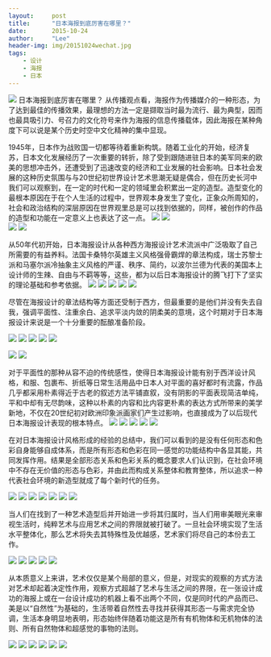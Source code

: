 ```yaml
---
layout:     post
title:      "日本海报到底厉害在哪里？"
date:       2015-10-24 
author:     "Lee"
header-img: img/20151024wechat.jpg
tags:
    - 设计
    - 海报
    - 日本
---
```

![](http://7xnqez.com1.z0.glb.clouddn.com/1444652068589967.jpg)
日本海报到底厉害在哪里？
从传播观点看，海报作为传播媒介的一种形态，为了达到最佳的传播效果，最理想的方法一定是撷取当时最为流行、最为典型，因而也最具吸引力、号召力的文化符号来作为海报的信息传播载体，因此海报在某种角度下可以说是某个历史时空中文化精神的集中显现。

1945年，日本作为战败国一切都等待着重新构筑。随着工业化的开始，经济复苏，日本文化发展经历了一次重要的转折，除了受到跟随进驻日本的美军同来的欧美的思想冲击外，还遭受到了迅速改变的经济和工业发展的社会影响。日本社会发展的这种历史氛围与与20世纪初世界设计艺术思潮无疑是偶合，但在历史长河中我们可以观察到，在一定的时代和一定的领域里会积累出一定的造型。造型变化的最根本原因在于在个人生活的过程中，世界观本身发生了变化，正象众所周知的，社会和政治结构的深层原因在世界观里总是可以找到依据的，同样，被创作的作品的造型和功能在一定意义上也表达了这一点。
![](http://7xnqez.com1.z0.glb.clouddn.com/1444652127253225.jpg)
![](http://7xnqez.com1.z0.glb.clouddn.com/1444652127491277.jpg)     
![](http://7xnqez.com1.z0.glb.clouddn.com/1444652127828275.jpg)
![](http://7xnqez.com1.z0.glb.clouddn.com/1444652128831625.jpg)

从50年代初开始，日本海报设计从各种西方海报设计艺术流派中广泛吸取了自己所需要的有益养料。法国卡桑特尔英雄主义风格强骨霸焊的章法构成，瑞士苏黎士派和马塞尔派冷抽象主义风格的严谨、秩序、简约，以波尔兰德为代表的美国本上设计师的生辣、自由与不羁等等，这些，都为以后日本海报设计的腾飞打下了坚实的理论基础和参考依据。
![](http://7xnqez.com1.z0.glb.clouddn.com/1444652212148051.jpg)
![](http://7xnqez.com1.z0.glb.clouddn.com/1444652212189651.jpg)
![](http://7xnqez.com1.z0.glb.clouddn.com/1444652212295183.jpg)
![](http://7xnqez.com1.z0.glb.clouddn.com/1444652213151768.jpg)
![](http://7xnqez.com1.z0.glb.clouddn.com/1444652213233492.jpg)

尽管在海报设计的章法结构等方面还受制于西方，但最重要的是他们并没有失去自我，强调平面性、注重余白、追求平淡内敛的阴柔美的意境，这个时期对于日本海报设计来说是一个十分重要的酝酿准备阶段。

![](http://7xnqez.com1.z0.glb.clouddn.com/1444652255476444.jpg)
![](http://7xnqez.com1.z0.glb.clouddn.com/1444652255739847.jpg)
![](http://7xnqez.com1.z0.glb.clouddn.com/1444652255591612.jpg)
![](http://7xnqez.com1.z0.glb.clouddn.com/1444652256350338.jpg)
![](http://7xnqez.com1.z0.glb.clouddn.com/1444652256454927.jpg)

![](http://7xnqez.com1.z0.glb.clouddn.com/1444652256496912.jpg)
![](http://7xnqez.com1.z0.glb.clouddn.com/1444652299543114.jpg)


对于平面性的那种从容不迫的传统感性，使得日本海报设计能有别于西洋设计风格，和服、包裹布、折纸等日常生活用品中日本人对平面的喜好都时有流露，作品几乎都采用朴素得近于古老的叙述方法平铺直叙，没有阴影的平面表现简洁单纯，平和中却有无尽韵味，这种以朴素的内容和比内容更朴素的表达方式所带来的美学新地，不仅在20世纪初对欧洲印象派画家们产生过影响，也直接成为了以后现代日本海报设计表现的根本特点。
![](http://7xnqez.com1.z0.glb.clouddn.com/1444652299390672.jpg)
![](http://7xnqez.com1.z0.glb.clouddn.com/1444652299653144.jpg)
![](http://7xnqez.com1.z0.glb.clouddn.com/1444652299879660.jpg)
![](http://7xnqez.com1.z0.glb.clouddn.com/1444652299897264.jpg)
![](http://7xnqez.com1.z0.glb.clouddn.com/1444652357421390.jpg)


在对日本海报设计风格形成的经验的总结中，我们可以看到的是没有任何形态和色彩自身能够自成体系，而是所有形态和色彩在同一感觉的功能结构中各显其能，共同发挥作用。结果是全部形态关系和色彩关系的概念要求人们认识到，在社会环境中不存在无价值的形态与色彩，并由此而构成关系整体和教育整体，所以追求一种代表社会环境的新造型就成了每个新时代的任务。

![](http://7xnqez.com1.z0.glb.clouddn.com/1444652386302433.jpg)
![](http://7xnqez.com1.z0.glb.clouddn.com/1444652386567861.jpg)
![](http://7xnqez.com1.z0.glb.clouddn.com/1444652387152640.jpg)
![](http://7xnqez.com1.z0.glb.clouddn.com/1444652387183353.jpg)
![](http://7xnqez.com1.z0.glb.clouddn.com/1444652387537392.jpg)
![](http://7xnqez.com1.z0.glb.clouddn.com/1444652388415164.jpg)
![](http://7xnqez.com1.z0.glb.clouddn.com/1444653135754627.jpg)


当人们在找到了一种艺术造型后并开始进一步将其归属时，当人们用审美眼光来审视生活时，纯粹艺术与应用艺术之间的界限就被打破了。一旦社会环境实现了生活水平整体化，那么艺术将失去其特殊性及优越感，艺术家们将尽自己的本份去工作。

![](http://7xnqez.com1.z0.glb.clouddn.com/1444652418190349.jpg)
![](http://7xnqez.com1.z0.glb.clouddn.com/1444652418373049.jpg)
![](http://7xnqez.com1.z0.glb.clouddn.com/1444652418634181.jpg)
![](http://7xnqez.com1.z0.glb.clouddn.com/1444652558396460.jpg)
![](http://7xnqez.com1.z0.glb.clouddn.com/1444652647905356.jpg)

从本质意义上来讲，艺术仅仅是某个局部的意义，但是，对现实的观察的方式方法对艺术却起着决定性作用，观察方式超越了艺术与生活之间的界限，在一张设计成功的海报上或在一台设计成功的机器上看不出两个不同，仅是同时代的产品而已、美是以“自然性”为基础的，生活带着自然性去寻找并获得其形态一与需求完全协调，生活本身明显地表明，形态始终伴随着功能这是所有有机物体和无机物体的法则、所有自然物体和超感觉的事物的法则。

![](http://7xnqez.com1.z0.glb.clouddn.com/1444652695800546.jpg)
![](http://7xnqez.com1.z0.glb.clouddn.com/1444652710189013.jpg)
![](http://7xnqez.com1.z0.glb.clouddn.com/1444652802166264.jpg)
![](http://7xnqez.com1.z0.glb.clouddn.com/1444652823448975.jpg)
![](http://7xnqez.com1.z0.glb.clouddn.com/1444652823948111.jpg)
![](http://7xnqez.com1.z0.glb.clouddn.com/1444652823980478.jpg)